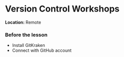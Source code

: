 # Version Control Workshops

**Location:** Remote

### Before the lesson

- Install GitKraken
- Connect with GitHub account
